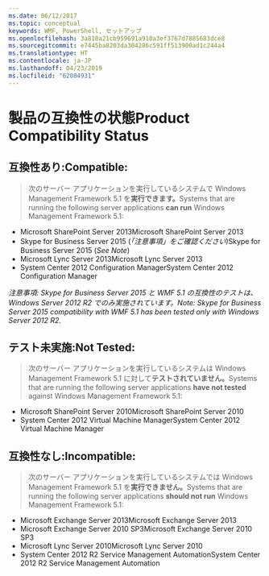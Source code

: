 ```yaml
---
ms.date: 06/12/2017
ms.topic: conceptual
keywords: WMF, PowerShell, セットアップ
ms.openlocfilehash: 3a810a21cb959691a910a3ef3767d7885683dce8
ms.sourcegitcommit: e7445ba8203da304286c591ff513900ad1c244a4
ms.translationtype: HT
ms.contentlocale: ja-JP
ms.lasthandoff: 04/23/2019
ms.locfileid: "62084931"
---
```

# <a name="product-compatibility-status"></a><span data-ttu-id="a4a39-102">製品の互換性の状態</span><span class="sxs-lookup"><span data-stu-id="a4a39-102">Product Compatibility Status</span></span>

## <a name="compatible"></a><span data-ttu-id="a4a39-103">互換性あり:</span><span class="sxs-lookup"><span data-stu-id="a4a39-103">Compatible:</span></span>
> <span data-ttu-id="a4a39-104">次のサーバー アプリケーションを実行しているシステムで Windows Management Framework 5.1 を**実行できます。**</span><span class="sxs-lookup"><span data-stu-id="a4a39-104">Systems that are running the following server applications **can run** Windows Management Framework 5.1:</span></span>

- <span data-ttu-id="a4a39-105">Microsoft SharePoint Server 2013</span><span class="sxs-lookup"><span data-stu-id="a4a39-105">Microsoft SharePoint Server 2013</span></span>
- <span data-ttu-id="a4a39-106">Skype for Business Server 2015 (_「注意事項」をご確認ください_)</span><span class="sxs-lookup"><span data-stu-id="a4a39-106">Skype for Business Server 2015 (_See Note_)</span></span>
- <span data-ttu-id="a4a39-107">Microsoft Lync Server 2013</span><span class="sxs-lookup"><span data-stu-id="a4a39-107">Microsoft Lync Server 2013</span></span>
- <span data-ttu-id="a4a39-108">System Center 2012 Configuration Manager</span><span class="sxs-lookup"><span data-stu-id="a4a39-108">System Center 2012 Configuration Manager</span></span>

<span data-ttu-id="a4a39-109">_注意事項: Skype for Business Server 2015 と WMF 5.1 の互換性のテストは、Windows Server 2012 R2 でのみ実施されています。_</span><span class="sxs-lookup"><span data-stu-id="a4a39-109">_Note: Skype for Business Server 2015 compatibility with WMF 5.1 has been tested only with Windows Server 2012 R2._</span></span>

## <a name="not-tested"></a><span data-ttu-id="a4a39-110">テスト未実施:</span><span class="sxs-lookup"><span data-stu-id="a4a39-110">Not Tested:</span></span>
> <span data-ttu-id="a4a39-111">次のサーバー アプリケーションを実行しているシステムは Windows Management Framework 5.1 に対して**テストされていません。**</span><span class="sxs-lookup"><span data-stu-id="a4a39-111">Systems that are running the following server applications **have not tested** against Windows Management Framework 5.1:</span></span>

- <span data-ttu-id="a4a39-112">Microsoft SharePoint Server 2010</span><span class="sxs-lookup"><span data-stu-id="a4a39-112">Microsoft SharePoint Server 2010</span></span>
- <span data-ttu-id="a4a39-113">System Center 2012 Virtual Machine Manager</span><span class="sxs-lookup"><span data-stu-id="a4a39-113">System Center 2012 Virtual Machine Manager</span></span>

## <a name="incompatible"></a><span data-ttu-id="a4a39-114">互換性なし:</span><span class="sxs-lookup"><span data-stu-id="a4a39-114">Incompatible:</span></span>
> <span data-ttu-id="a4a39-115">次のサーバー アプリケーションを実行しているシステムでは Windows Management Framework 5.1 を**実行できません。**</span><span class="sxs-lookup"><span data-stu-id="a4a39-115">Systems that are running the following server applications **should not run** Windows Management Framework 5.1:</span></span>

- <span data-ttu-id="a4a39-116">Microsoft Exchange Server 2013</span><span class="sxs-lookup"><span data-stu-id="a4a39-116">Microsoft Exchange Server 2013</span></span>
- <span data-ttu-id="a4a39-117">Microsoft Exchange Server 2010 SP3</span><span class="sxs-lookup"><span data-stu-id="a4a39-117">Microsoft Exchange Server 2010 SP3</span></span>
- <span data-ttu-id="a4a39-118">Microsoft Lync Server 2010</span><span class="sxs-lookup"><span data-stu-id="a4a39-118">Microsoft Lync Server 2010</span></span>
- <span data-ttu-id="a4a39-119">System Center 2012 R2 Service Management Automation</span><span class="sxs-lookup"><span data-stu-id="a4a39-119">System Center 2012 R2 Service Management Automation</span></span>
